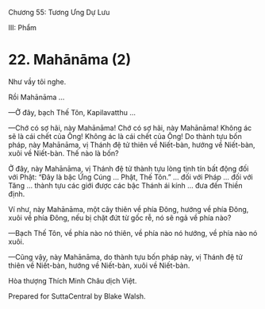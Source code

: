  

Chương 55: Tương Ưng Dự Lưu

III: Phẩm

# 22\. Mahānāma (2)

Như vầy tôi nghe.

Rồi Mahānāma …

—Ở đây, bạch Thế Tôn, Kapilavatthu …

—Chớ có sợ hãi, này Mahānāma! Chớ có sợ hãi, này Mahānāma! Không ác sẽ là cái chết của Ông! Không ác là cái chết của Ông! Do thành tựu bốn pháp, này Mahānāma, vị Thánh đệ tử thiên về Niết-bàn, hướng về Niết-bàn, xuôi về Niết-bàn. Thế nào là bốn?

Ở đây, này Mahānāma, vị Thánh đệ tử thành tựu lòng tịnh tín bất động đối với Phật: “Ðây là bậc Ứng Cúng … Phật, Thế Tôn.” … đối với Pháp … đối với Tăng … thành tựu các giới được các bậc Thánh ái kính … đưa đến Thiền định.

Ví như, này Mahānāma, một cây thiên về phía Ðông, hướng về phía Ðông, xuôi về phía Ðông, nếu bị chặt đứt từ gốc rễ, nó sẽ ngả về phía nào?

—Bạch Thế Tôn, về phía nào nó thiên, về phía nào nó hướng, về phía nào nó xuôi.

—Cũng vậy, này Mahānāma, do thành tựu bốn pháp này, vị Thánh đệ tử thiên về Niết-bàn, hướng về Niết-bàn, xuôi về Niết-bàn.

Hòa thượng Thích Minh Châu dịch Việt.

Prepared for SuttaCentral by Blake Walsh.